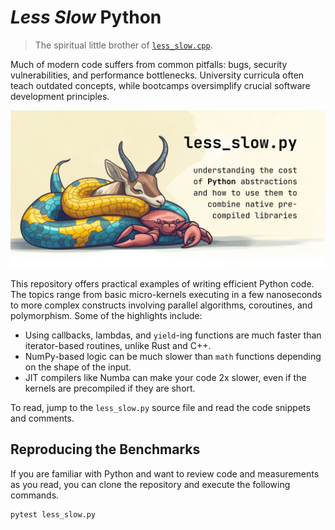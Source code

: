 # _Less Slow_ Python

> The spiritual little brother of [`less_slow.cpp`](https://github.com/ashvardanian/less_slow.cpp).

Much of modern code suffers from common pitfalls: bugs, security vulnerabilities, and performance bottlenecks. University curricula often teach outdated concepts, while bootcamps oversimplify crucial software development principles.

![Less Slow Python](https://github.com/ashvardanian/ashvardanian/blob/master/repositories/less_slow.py.jpg?raw=true)

This repository offers practical examples of writing efficient Python code.
The topics range from basic micro-kernels executing in a few nanoseconds to more complex constructs involving parallel algorithms, coroutines, and polymorphism. Some of the highlights include:

- Using callbacks, lambdas, and `yield`-ing functions are much faster than iterator-based routines, unlike Rust and C++.
- NumPy-based logic can be much slower than `math` functions depending on the shape of the input.
- JIT compilers like Numba can make your code 2x slower, even if the kernels are precompiled if they are short.

To read, jump to the `less_slow.py` source file and read the code snippets and comments.

## Reproducing the Benchmarks

If you are familiar with Python and want to review code and measurements as you read, you can clone the repository and execute the following commands.

```sh
pytest less_slow.py
```
